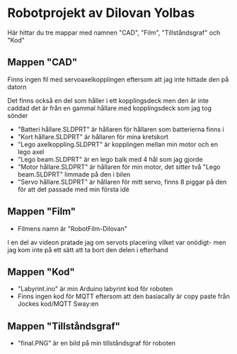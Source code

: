 # Robotprojekt av Dilovan Yolbas 
Här hittar du tre mappar med namnen "CAD", "Film", "Tillståndsgraf" och "Kod"

## Mappen "CAD"
Finns ingen fil med servoaxelkopplingen eftersom att jag inte hittade den på datorn

Det finns också en del som håller i ett kopplingsdeck men den är inte caddad
det är från en gammal hållare med kopplingsdeck som jag tog sönder
+ "Batteri hållare.SLDPRT" är hållaren för hållaren som batterierna finns i
+ "Kort hållare.SLDPRT" är hållaren för mina kretskort
+ "Lego axelkoppling.SLDPRT" är kopplingen mellan min motor och en lego axel
+ "Lego beam.SLDPRT" är en lego balk med 4 hål som jag gjorde
+ "Motor hållare.SLDPRT" är hållaren för min motor, det sitter två "Lego beam.SLDPRT" limmade på den i bilen
+ "Servo hållare.SLDPRT" är hållaren för mitt servo, finns 8 piggar på den för att det passade med min första idé

## Mappen "Film"
+ Filmens namn är "RobotFilm-Dilovan"

I en del av videon pratade jag om servots placering vilket var onödigt- 
men jag kom inte på ett sätt att ta bort den delen i efterhand

## Mappen "Kod"
+ "Labyrint.ino" är min Arduino labyrint kod för roboten
+ Finns ingen kod för MQTT eftersom att den basiacally är copy paste från Jockes kod/MQTT Sway:en

## Mappen "Tillståndsgraf"
+ "final.PNG" är en bild på min tillståndsgraf för roboten
